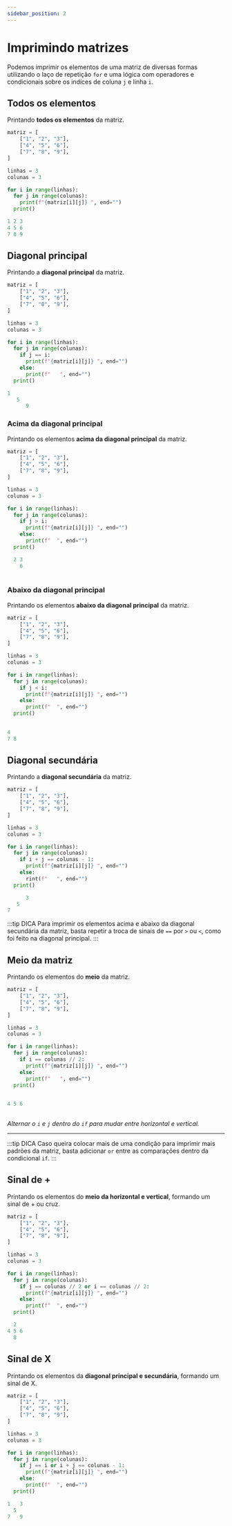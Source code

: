 ```yaml
---
sidebar_position: 2
---
```


# Imprimindo matrizes

Podemos imprimir os elementos de uma matriz de diversas formas utilizando o laço de repetição `for` e uma lógica com operadores e condicionais sobre os indíces de coluna `j` e linha `i`.

## Todos os elementos

Printando **todos os elementos** da matriz.

```py title="/matrix/print.py"
matriz = [ 
    ["1", "2", "3"], 
    ["4", "5", "6"],
    ["7", "8", "9"],
]

linhas = 3
colunas = 3

for i in range(linhas):
  for j in range(colunas):
    print(f"{matriz[i][j]} ", end="")
  print()
```
```py title="Output"
1 2 3 
4 5 6 
7 8 9 
```

## Diagonal principal

Printando a **diagonal principal** da matriz.

```py title="/matrix/print.py"
matriz = [ 
    ["1", "2", "3"], 
    ["4", "5", "6"],
    ["7", "8", "9"],
]

linhas = 3
colunas = 3

for i in range(linhas):
  for j in range(colunas):
    if j == i:
      print(f"{matriz[i][j]} ", end="")
    else:
      print(f"   ", end="")
  print()
```
```py title="Output"
1       
   5    
      9 
```

### Acima da diagonal principal

Printando os elementos **acima da diagonal principal** da matriz.

```py title="/matrix/print.py"
matriz = [ 
    ["1", "2", "3"], 
    ["4", "5", "6"],
    ["7", "8", "9"],
]

linhas = 3
colunas = 3

for i in range(linhas):
  for j in range(colunas):
    if j > i:
      print(f"{matriz[i][j]} ", end="")
    else:
      print(f"  ", end="")
  print()
```
```py title="Output"
  2 3 
    6 
      
```

### Abaixo da diagonal principal

Printando os elementos **abaixo da diagonal principal** da matriz.

```py title="/matrix/print.py"
matriz = [ 
    ["1", "2", "3"], 
    ["4", "5", "6"],
    ["7", "8", "9"],
]

linhas = 3
colunas = 3

for i in range(linhas):
  for j in range(colunas):
    if j < i:
      print(f"{matriz[i][j]} ", end="")
    else:
      print(f"  ", end="")
  print()
```
```py title="Output"
      
4     
7 8   
```

## Diagonal secundária

Printando a **diagonal secundária** da matriz.

```py title="/matrix/print.py"
matriz = [ 
    ["1", "2", "3"], 
    ["4", "5", "6"],
    ["7", "8", "9"],
]

linhas = 3
colunas = 3

for i in range(linhas):
  for j in range(colunas):
    if i + j == colunas - 1:
      print(f"{matriz[i][j]} ", end="")
    else:
      rint(f"   ", end="")
  print()
```
```py title="Output"
      3 
   5    
7       
```

:::tip DICA
Para imprimir os elementos acima e abaixo da diagonal secundária da matriz, basta repetir a troca de sinais de `==` por `>` ou `<`, como foi feito na diagonal principal.
:::

## Meio da matriz

Printando os elementos do **meio** da matriz.

```py title="/matrix/print.py"
matriz = [ 
    ["1", "2", "3"], 
    ["4", "5", "6"],
    ["7", "8", "9"],
]

linhas = 3
colunas = 3

for i in range(linhas):
  for j in range(colunas):
    if i == colunas // 2:
      print(f"{matriz[i][j]} ", end="")
    else:
      print(f"   ", end="")
  print()
```
```py title="Output"
         
4 5 6 
         
```

_Alternar o `i` e `j` dentro do `if` para mudar entre horizontal e vertical._

---
:::tip DICA
Caso queira colocar mais de uma condição para imprimir mais padrões da matriz, basta adicionar `or` entre as comparações dentro da condicional `if`.
:::

## Sinal de +

Printando os elementos do **meio da horizontal e vertical**, formando um sinal de + ou cruz.

```py title="/matrix/print.py"
matriz = [ 
    ["1", "2", "3"], 
    ["4", "5", "6"],
    ["7", "8", "9"],
]

linhas = 3
colunas = 3

for i in range(linhas):
  for j in range(colunas):
    if j == colunas // 2 or i == colunas // 2:
      print(f"{matriz[i][j]} ", end="")
    else:
      print(f"  ", end="")
  print()
```
```py title="Output"
  2   
4 5 6 
  8   
```

## Sinal de X

Printando os elementos da **diagonal principal e secundária**, formando um sinal de X.

```py title="/matrix/print.py"
matriz = [ 
    ["1", "2", "3"], 
    ["4", "5", "6"],
    ["7", "8", "9"],
]

linhas = 3
colunas = 3

for i in range(linhas):
  for j in range(colunas):
    if j == i or i + j == colunas - 1:
      print(f"{matriz[i][j]} ", end="")
    else:
      print(f"  ", end="")
  print()
```
```py title="Output"
1   3 
  5   
7   9 
```




